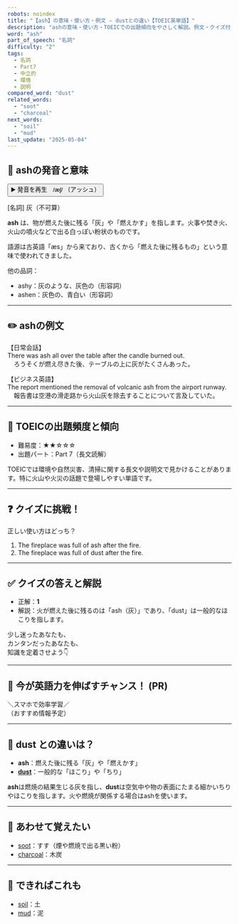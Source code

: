 ```yaml
---
robots: noindex
title: "【ash】の意味・使い方・例文 ― dustとの違い【TOEIC英単語】"
description: "ashの意味・使い方・TOEICでの出題傾向をやさしく解説。例文・クイズ付きでdustとの違いもわかりやすく学べます。"
word: "ash"
part_of_speech: "名詞"
difficulty: "2"
tags:
  - 名詞
  - Part7
  - 中立的
  - 環境
  - 説明
compared_word: "dust"
related_words:
  - "soot"
  - "charcoal"
next_words:
  - "soil"
  - "mud"
last_update: "2025-05-04"
---
```


## 🔰 ashの発音と意味

<button class="play-audio" onclick="playTTS('ash')">
  <span class="play-audio-main">
    ▶️ 発音を再生　/æʃ/
  </span>
  <span class="play-audio-sub">
    （アッシュ）
  </span>
</button>

[名詞] 灰（不可算）

**ash** は、物が燃えた後に残る「灰」や「燃えかす」を指します。火事や焚き火、火山の噴火などで出る白っぽい粉状のものです。

語源は古英語「æs」から来ており、古くから「燃えた後に残るもの」という意味で使われてきました。

他の品詞：  
- ashy：灰のような、灰色の（形容詞）
- ashen：灰色の、青白い（形容詞）

---

## ✏️ ashの例文

【日常会話】  
There was ash all over the table after the candle burned out.  
　ろうそくが燃え尽きた後、テーブルの上に灰がたくさんあった。

【ビジネス英語】  
The report mentioned the removal of volcanic ash from the airport runway.  
　報告書は空港の滑走路から火山灰を除去することについて言及していた。

---

## 🎯 TOEICの出題頻度と傾向

- 難易度：★★☆☆☆
- 出題パート：Part 7（長文読解）

TOEICでは環境や自然災害、清掃に関する長文や説明文で見かけることがあります。特に火山や火災の話題で登場しやすい単語です。

---

## ❓ クイズに挑戦！

正しい使い方はどっち？

1. The fireplace was full of ash after the fire.  
2. The fireplace was full of dust after the fire.

---

## ✅ クイズの答えと解説

- 正解：**1**
- 解説：火が燃えた後に残るのは「ash（灰）」であり、「dust」は一般的なほこりを指します。

少し迷ったあなたも、  
カンタンだったあなたも、  
知識を定着させよう👇️

---

## 🚀 今が英語力を伸ばすチャンス！ (PR)

<div class="info-center">
＼スマホで効率学習／<br>  
（おすすめ情報予定）
</div>

---

## 🤔  dust との違いは？

- **ash**：燃えた後に残る「灰」や「燃えかす」
- **[dust](/word/dust/)**：一般的な「ほこり」や「ちり」

**ash**は燃焼の結果生じる灰を指し、**dust**は空気中や物の表面にたまる細かいちりやほこりを指します。火や燃焼が関係する場合はashを使います。

---

## 🧩 あわせて覚えたい

- [soot](/word/soot/)：すす（煙や燃焼で出る黒い粉）
- [charcoal](/word/charcoal/)：木炭

---

## 📖 できればこれも

- [soil](/word/soil/)：土
- [mud](/word/mud/)：泥

<!-- cvid: aid10_bid05 -->
